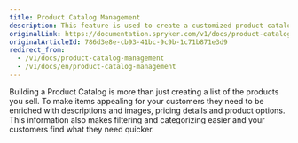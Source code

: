 ```yaml
---
title: Product Catalog Management
description: This feature is used to create a customized product catalog by adding descriptions and images, pricing details and product options.
originalLink: https://documentation.spryker.com/v1/docs/product-catalog-management
originalArticleId: 786d3e8e-cb93-41bc-9c9b-1c71b871e3d9
redirect_from:
  - /v1/docs/product-catalog-management
  - /v1/docs/en/product-catalog-management
---
```


Building a Product Catalog is more than just creating a list of the products you sell. To make items appealing for your customers they need to be enriched with descriptions and images, pricing details and product options. This information also makes filtering and categorizing easier and your customers find what they need quicker.

